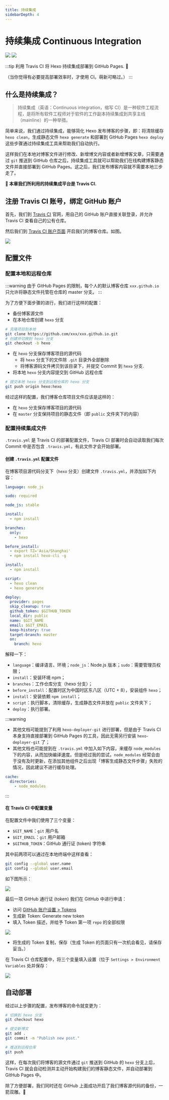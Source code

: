 ```yaml
---
title: 持续集成
sidebarDepth: 4
---
```


# 持续集成 Continuous Integration

[![](https://img.shields.io/badge/Maintained--by-EasyHexo-42B983.svg?longCache=true&style=flat-square)](https://github.com/EasyHexo/Easy-Hexo)
[![](https://img.shields.io/badge/Author-SpencerWoo-E87A90.svg?longCache=true&style=flat-square)](https://github.com/spencerwooo)

:::tip
利用 Travis CI 将 Hexo 持续集成部署到 GitHub Pages. 👷

（当你觉得有必要提高部署效率时，才使用 CI。萌新可略过。）
:::

## 什么是持续集成？

> 持续集成（英语：Continuous integration，缩写 CI）是一种软件工程流程，是将所有软件工程师对于软件的工作副本持续集成到共享主线（mainline）的一种举措。

简单来说，我们通过持续集成，能够简化 Hexo 发布博客的步骤，即：将清除缓存 `hexo clean`，生成静态文件 `hexo generate` 和部署到 GitHub Pages `hexo deploy` 这些步骤通过持续集成工具来帮助我们自动执行。

这样我们在本地对博客文件进行修改、新增博文内容或者新增博客文章，只需要通过 `git` 推送到 GitHub 仓库之后，持续集成工具就可以帮助我们在线构建博客静态文件并直接部署到 GitHub Pages。这之后，我们发布博客内容就不需要本地三步走了。

**👷 本章我们所利用的持续集成平台是 Travis CI.**

## 注册 Travis CI 账号，绑定 GitHub 账户

首先，我们到 [Travis CI](https://travis-ci.org/) 官网，用自己的 GitHub 账户直接关联登录，并允许 Travis CI 查看自己的公有仓库。

然后我们到 [Travis CI 账户页面](https://travis-ci.org/account/repositories) 开启我们的博客仓库。如图。

![](https://i.loli.net/2018/10/24/5bd00b108798c.png)

## 配置文件

### 配置本地和远程仓库

:::warning
由于 GitHub Pages 的限制，每个人的默认博客仓库 `xxx.github.io` 只允许将静态文件托管在仓库的 master 分支。
:::

为了方便下面步骤的进行，我们进行这样的配置：

- 备份博客源文件
- 在本地仓库创建 `hexo` 分支

```bash
# 克隆项目到本地
git clone https://github.com/xxx/xxx.github.io.git
# 创建并切换到 hexo 分支
git checkout -b hexo
```

- 在 `hexo` 分支保存博客项目的源代码
    - 将 `hexo` 分支下的文件除 `.git` 目录外全部删除
    - 将博客源码文件拷贝到该目录下，并提交 Commit 到 `hexo` 分支.
- 将本地 `hexo` 分支内容提交到 GitHub 远程仓库

```bash
# 提交本地 hexo 分支到远程仓库的 hexo 分支
git push origin hexo:hexo
```

经过这样的配置，我们博客仓库项目文件应该是这样的：

- 在 `hexo` 分支保存博客项目的源代码
- 在 `master` 分支保持项目的静态文件（即 `public` 文件夹下的内容）

### 配置持续集成文件

`.travis.yml` 是 Travis CI 的部署配置文件，Travis CI 部署时会自动读取我们每次 Commit 中是否包含 `.travis.yml`，有此文件才会开始部署。

#### 创建 `.travis.yml` 配置文件

在博客项目源代码分支下（`hexo` 分支）创建文件 `.travis.yml`，并添加如下内容：

```yaml
language: node_js

sudo: required

node_js: stable

install:
  - npm install

branches:
  only:
    - hexo

before_install: 
  - export TZ='Asia/Shanghai'
  - npm install hexo-cli -g

install:
  - npm install

script:
  - hexo clean
  - hexo generate

deploy:
  provider: pages
  skip_cleanup: true
  github_token: $GITHUB_TOKEN
  local_dir: public
  name: $GIT_NAME
  email: $GIT_EMAIL
  keep-history: true
  target-branch: master
  on:
    branch: hexo
```

解释一下：

- `language`：编译语言、环境；`node_js`：Node.js 版本；`sudo`：需要管理员权限；
- `install`：安装环境 npm；
- `branches`：工作仓库分支（hexo 分支）；
- `before_install`：配置时区为中国时区东八区（UTC + 8），安装组件 `hexo`；
- `install`：安装依赖 `npm install`；
- `script`：执行脚本，清除缓存，生成静态文件并放在 `public` 文件夹下；
- `deploy`：执行部署。

:::warning
- 其他文档可能提到了利用 `hexo-deployer-git` 进行部署，但是由于 Travis CI 本身支持直接部署到 GitHub Pages 的工具，因此无需另行安装 `hexo-deployer-git` 了；
- 其他文档也可能提到在 `.travis.yml` 中加入如下内容，来缓存 `node_modules` 下的内容，从而加快编译速度。但是经过我的尝试，`node_modules` 经常会由于没有及时更新，在添加其他组件之后出现「博客生成静态文件步骤」失败的情况，因此建议不进行缓存处理。

```yaml
cache:
  directories:
    - node_modules
```
:::

#### 在 Travis CI 中配置变量

在配置文件中我们使用了三个变量：

- `$GIT_NAME`：`git` 用户名
- `$GIT_EMAIL`：`git` 用户邮箱
- `$GITHUB_TOKEN`：GitHub 通行证 (token) 字符串

其中前两项可以通过在本地终端中这样查看：

```bash
git config --global user.name
git config --global user.email
```

如下图所示：

![](https://i.loli.net/2018/10/24/5bd013ad92130.png)

最后一项 GitHub 通行证 (token) 我们在 GitHub 中进行申请：

- 访问 [GitHub 账户设置 > Tokens](https://github.com/settings/tokens)
- 生成新 Token: Generate new token
- 填入 Token 描述，并给予 Token 第一项 `repo` 的全部权限

![](https://i.loli.net/2018/10/24/5bd014fd243f0.png)

- 将生成的 Token 复制，保存（生成 Token 的页面只有一次机会看见，请保存妥当。）

在 Travis CI 仓库配置中，将三个变量填入设置（位于 `Settings > Environment Variables` 处并保存：

![](https://i.loli.net/2018/10/24/5bd016366df7f.png)

## 自动部署

经过以上步骤的配置，发布博客的命令就变更为：

```bash
# 切换到 hexo 分支
git checkout hexo

# 提交新博文
git add .
git commit -m "Publish new post."

# 推送到远程仓库
git push
```

这样，在每次我们将博客的源文件通过 `git` 推送到 GitHub 的 `hexo` 分支上后，Travis CI 就会自动检测并主动开始构建我们的博客静态文件，并自动部署到 GitHub Pages 中。

除了方便部署，我们同时还在 GitHub 上面成功开启了我们博客源代码的备份，一箭双雕。👷